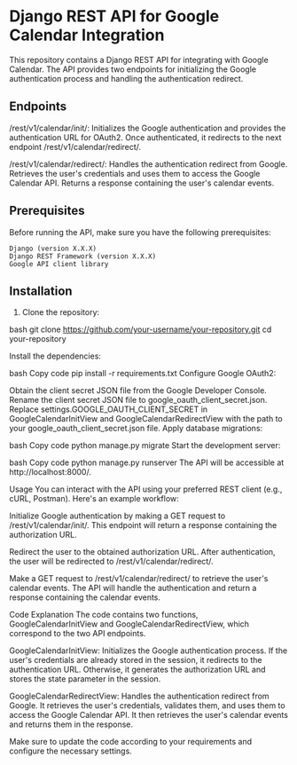 # Django REST API for Google Calendar Integration
This repository contains a Django REST API for integrating with Google Calendar. The API provides two endpoints for initializing the Google authentication process and handling the authentication redirect.

## Endpoints
/rest/v1/calendar/init/: Initializes the Google authentication and provides the authentication URL for OAuth2. Once authenticated, it redirects to the next endpoint /rest/v1/calendar/redirect/.

/rest/v1/calendar/redirect/: Handles the authentication redirect from Google. Retrieves the user's credentials and uses them to access the Google Calendar API. Returns a response containing the user's calendar events.

## Prerequisites
Before running the API, make sure you have the following prerequisites:
```
Django (version X.X.X)
Django REST Framework (version X.X.X)
Google API client library
```
## Installation

1. Clone the repository:

bash
git clone https://github.com/your-username/your-repository.git
cd your-repository

Install the dependencies:

bash
Copy code
pip install -r requirements.txt
Configure Google OAuth2:

Obtain the client secret JSON file from the Google Developer Console.
Rename the client secret JSON file to google_oauth_client_secret.json.
Replace settings.GOOGLE_OAUTH_CLIENT_SECRET in GoogleCalendarInitView and GoogleCalendarRedirectView with the path to your google_oauth_client_secret.json file.
Apply database migrations:

bash
Copy code
python manage.py migrate
Start the development server:

bash
Copy code
python manage.py runserver
The API will be accessible at http://localhost:8000/.

Usage
You can interact with the API using your preferred REST client (e.g., cURL, Postman). Here's an example workflow:

Initialize Google authentication by making a GET request to /rest/v1/calendar/init/. This endpoint will return a response containing the authorization URL.

Redirect the user to the obtained authorization URL. After authentication, the user will be redirected to /rest/v1/calendar/redirect/.

Make a GET request to /rest/v1/calendar/redirect/ to retrieve the user's calendar events. The API will handle the authentication and return a response containing the calendar events.

Code Explanation
The code contains two functions, GoogleCalendarInitView and GoogleCalendarRedirectView, which correspond to the two API endpoints.

GoogleCalendarInitView: Initializes the Google authentication process. If the user's credentials are already stored in the session, it redirects to the authentication URL. Otherwise, it generates the authorization URL and stores the state parameter in the session.

GoogleCalendarRedirectView: Handles the authentication redirect from Google. It retrieves the user's credentials, validates them, and uses them to access the Google Calendar API. It then retrieves the user's calendar events and returns them in the response.

Make sure to update the code according to your requirements and configure the necessary settings.

